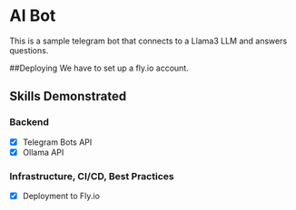 # AI Bot
This is a sample telegram bot that connects to a Llama3 LLM and answers questions.

##Deploying
We have to set up a fly.io account.

## Skills Demonstrated
### Backend
- [x] Telegram Bots API
- [x] Ollama API

### Infrastructure, CI/CD, Best Practices
- [x] Deployment to Fly.io
